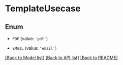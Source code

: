 # TemplateUsecase


## Enum

* `PDF` (value: `'pdf'`)

* `EMAIL` (value: `'email'`)

[[Back to Model list]](../README.md#documentation-for-models) [[Back to API list]](../README.md#documentation-for-api-endpoints) [[Back to README]](../README.md)


